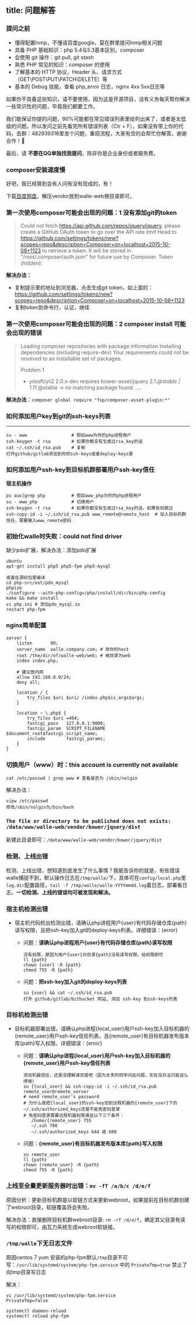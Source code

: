 title: 问题解答
---


### 提问之前

- 懂得配置lnmp，不懂请百度google，莫在群里提问lnmp相关问题
- 具备 PHP 基础知识：php 5.4与5.3基本区别，composer 
- 会使用 git 操作：git pull, git stash
- 熟悉 PHP 常见的知识：composer 的使用
- 了解基本的 HTTP 协议，Header 头、请求方式（GET\POST\PUT\PATCH\DELETE）等
- 基本的 Debug 技能，查看 php_error 日志，nginx 4xx 5xx日志等

如果你不具备这些知识，请不要使用，因为这是开源项目，没有义务每天帮你解决一些常识性的问题，毕竟我们都要工作。


我们能保证你提的问题，90%可能都在常见错误列表里给列出来了，或者是太低级的问题。所以发问之前先看完所有错误列表（Ctr + F），如果没有带上你的代码，去群：482939318里发个问题，重现流程，大家有空的会帮忙你解答。谢谢合作！:pray:


最后，请 **不要在QQ单独找我提问**，除非你是企业身份或者服务费。

### composer安装速度慢

好吧，我已经猜到会有人问有没有现成的，有！

下载[百度网盘](http://pan.baidu.com/s/1c0wiuyc)，解压vendor放到walle-web根目录即可。


### 第一次使用composer可能会出现的问题：1 没有添加git的token

>Could not fetch https://api.github.com/repos/jquery/jquery, please create a GitHub OAuth token to go over the API rate limit
Head to https://github.com/settings/tokens/new?scopes=repo&description=Composer+on+localhost+2015-10-08+1123
to retrieve a token. It will be stored in "/root/.composer/auth.json" for future use by Composer.
Token (hidden):

**解决办法：**

* 复制提示里的地址到浏览器，点击生成git token，如上面的：https://github.com/settings/tokens/new?scopes=repo&description=Composer+on+localhost+2015-10-08+1123
* 复制token到命令行，认证，继续

### 第一次使用composer可能会出现的问题：2 composer install 可能会出现的错误

>Loading composer repositories with package information
Installing dependencies (including require-dev)
Your requirements could not be resolved to an installable set of packages.
>
>  Problem 1
>    - yiisoft/yii2 2.0.x-dev requires bower-asset/jquery 2.1.*@stable | 1.11.*@stable -> no matching package found.
> ....

**解决办法**：`composer global require "fxp/composer-asset-plugin:*"`

### 如何添加用户key到git的ssh-keys列表
-------------------------------
```
su - www                 # 假如www为你的php进程用户
ssh-keygen -t rsa        # 如果你都没有生成过rsa_key的话
cat ~/.ssh/id_rsa.pub    # 复制
打开github/gitlab添加到你的ssh-keys或者deploy-keys里
```

### 如何添加用户ssh-key到目标机群部署用户ssh-key信任
**宿主机操作**
```
ps aux|grep php          # 假如www_php为你的php进程用户
su - www_php             # 切换用户
ssh-keygen -t rsa        # 如果你都没有生成过rsa_key的话，如果有则跳过
ssh-copy-id -i ~/.ssh/id_rsa.pub www_remote@remote_host  # 加入目标机群信任，需要输入www_remote密码
```

### 初始化walle时失败：could not find driver

缺少pdo扩展，解决办法：添加pdo扩展
```
ubuntu
apt-get install php5 php5-fpm php5-mysql

或者在源码包里编译
cd php-src/ext/pdo_mysql
phpize
./configure --with-php-config=/php/install/dir/bin/php-config
make && make install
vi php.ini # 添加pdo_mysql.so
restart php-fpm
```

### nginx简单配置
```
server {
    listen       80;
    server_name  walle.company.com; # 改你的host
    root /the/dir/of/walle-web/web; # 根目录为web
    index index.php;

    # 建议放内网
    allow 192.168.0.0/24;
    deny all;

    location / {
        try_files $uri $uri/ /index.php$is_args$args;
    }

    location ~ \.php$ {
        try_files $uri =404;
        fastcgi_pass   127.0.0.1:9000;
        fastcgi_param  SCRIPT_FILENAME  $document_root$fastcgi_script_name;
        include        fastcgi_params;
    }
}
```


### 切换用户（www）时：this account is currently not available

```
cat /etc/passwd | grep www # 查看是否为 /sbin/nolgin
```

解决办法：
```
vipw /etc/passwd
修改/sbin/nolgin为/bin/bash
```

### `The file or directory to be published does not exists: /data/www/walle-web/vendor/bower/jquery/dist`

新建此目录即可：`/data/www/walle-web/vendor/bower/jquery/dist`

### 检测、上线出错

检测、上线出错，想知道到底发生了什么事情？我能告诉你的就是，有些错误walle捕捉不到，默认操作日志在`/tmp/walle/`下，具体可在`config/local.php`里`log.dir`配置路径，`tail -f /tmp/walle/walle-YYYYmmdd.log`着日志，部署看日志。**一切检测、上线的错误均可被发现和解决。**

### 宿主机检测出错

- 宿主机代码检出检测出错，请确认php进程用户{user}有代码存储仓库{path}读写权限，且把ssh-key加入git的deploy-keys列表。详细错误：{error}

    - 问题：**请确认php进程用户{user}有代码存储仓库{path}读写权限**

        ```
        没有权限，是因为用户{user}对目录{path}没有读写权限，给权限即可
        ll {path}
        chown {user} -R {path}
        chmod 755 -R {path}
        ```
    - 问题：**把ssh-key加入git的deploy-keys列表**

        ```
        su {user} && cat ~/.ssh/id_rsa.pub
        打开 github/gitlab/bitbucket 网站, 添加 ssh-key 到ssh-keys列表
        ```
### 目标机检测出错

- 目标机器部署出错，请确认php进程{local_user}用户ssh-key加入目标机器的{remote_user}用户ssh-key信任列表，且{remote_user}有目标机器发布版本库{path}写入权限。详细错误：{error}
    - 问题：**请确认php进程{local_user}用户ssh-key加入目标机器的{remote_user}用户ssh-key信任列表**

        ```
        添加机器信任，还是没理解请百度吧（因为太多的同学问这问题，实在没办法只能这么啰嗦）
        su {local_user} && ssh-copy-id -i ~/.ssh/id_rsa.pub remote_user@remote_server
        # need remote_user's password
        # 为什么我把{local_user}的ssh-key加到远程机器的{remote_user}下的~/.ssh/authorized_keys还是不能免密码登录
        # 免密码登录需要远程机器权限满足以下三个条件：
           /home/{remote_user} 755
           ~/.ssh 700
           ~/.ssh/authorized_keys 644 或 600
        ```
    - 问题：**{remote_user}有目标机器发布版本库{path}写入权限**

        ```
        su remote_user
        ll {path}
        chown {remote_user} -R {path}
        chmod 755 -R {path}
        ```
### 上线至全量更新服务器时出错：`mv -fT /a/b/c /d/e/f`

原因分析：更新目标机群是以软链方式来更新webroot，如果提前在目标机群创建了webroot目录，软链覆盖将会失败。

解决办法：直接删除目标机群webroot目录: `rm -rf /d/e/f`，确定其父目录有读写的权限即可，由瓦力系统生成webroot软链接。


### `/tmp/walle`下无日志文件
原因centos 7 yum 安装的php-fpm默认`/tmp`目录不可写：`/usr/lib/systemd/system/php-fpm.service` 中的 `PrivateTmp=true` 禁止了向tmp目录写日志

解决：

```
vi /usr/lib/systemd/system/php-fpm.service
PrivateTmp=false

systemctl daemon-reload
systemctl reload php-fpm
```